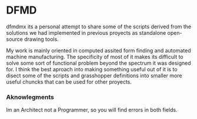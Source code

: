 # DFMD 
dfmdmx its a personal attempt to share some of the scripts derived from the solutions we had implemented in previous proyects as standalone open-source drawing tools. 

My work is mainly oriented in computed assited form finding and automated machine manufacturing. The specificity of most of it makes its difficult to solve some sort of functional problem beyond the spectrum it was designed for. I think the best aproach into making something useful out of it is to disect some of the scripts and grasshopper definitions into smaller more useful chuncks that can be used for other proyects.

### Aknowlegments
Im an Architect not a Programmer, so you will find errors in both fields. 


